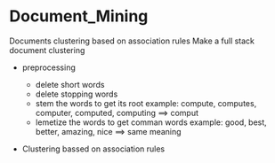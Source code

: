 # Document_Mining
Documents clustering based on association rules
Make a full stack document clustering 
- preprocessing
    - delete short words
    - delete stopping words
    - stem the words to get its root 
        example:
            compute, computes, computer, computed, computing ==> comput
    - lemetize the words to get comman words
        example:
            good, best, better, amazing, nice ==> same meaning 
            
- Clustering bassed on association rules
